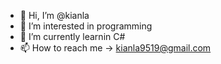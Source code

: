 - 👋 Hi, I’m @kianla
- 👀 I’m interested in programming
- 🌱 I’m currently learnin C#
- 📫 How to reach me -> kianla9519@gmail.com
